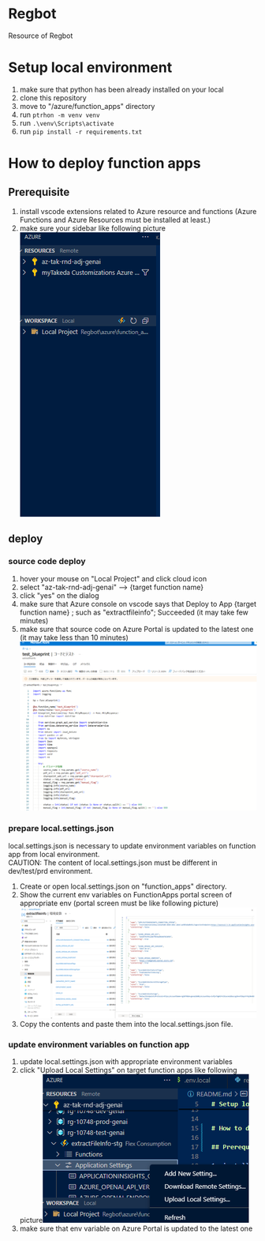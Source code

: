 # Regbot
Resource of Regbot


# Setup local environment

1. make sure that python has been already installed on your local
2. clone this repository
3. move to "/azure/function_apps" directory
4. run `ptrhon -m venv venv`
5. run `.\venv\Scripts\activate`
6. run `pip install -r requirements.txt`


# How to deploy function apps

## Prerequisite

1. install vscode extensions related to Azure resource and functions (Azure Functions and Azure Resources must be installed at least.)
2. make sure your sidebar like following picture![sidebar](readme_sidebar.png)

## deploy

### source code deploy

1. hover your mouse on "Local Project" and click cloud icon
2. select "az-tak-rnd-adj-genai" --> {target function name}
3. click "yes" on the dialog
4. make sure that Azure console on vscode says that Deploy to App {target function name} ; such as "extractfileinfo";  Succeeded (it may take few minutes)
5. make sure that source code on Azure Portal is updated to the latest one (it may take less than 10 minutes)![alt text](portal.png)

### prepare local.settings.json

local.settings.json is necessary to update environment variables on function app from local environment.  
CAUTION: The content of local.settings.json must be different in dev/test/prd environment.

1. Create or open local.settings.json on "function_apps" directory.
2. Show the current env variables on FunctionApps portal screen of appropriate env (portal screen must be like following picture)![portal screen](function_apps_portal.png)
3. Copy the contents and paste them into the local.settings.json file.

### update environment variables on function app

1. update local.settings.json with appropriate environment variables
2. click "Upload Local Settings" on target function apps like following picture![upload variable](readme_upload_variable.png)
3. make sure that env variable on Azure Portal is updated to the latest one